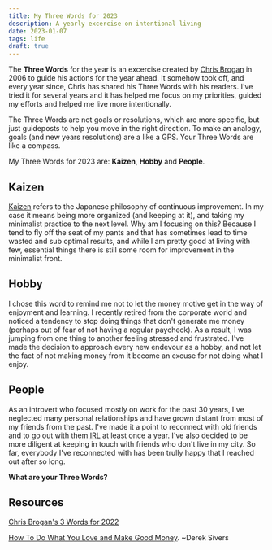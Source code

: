 ```yaml
---
title: My Three Words for 2023 
description: A yearly excercise on intentional living
date: 2023-01-07
tags: life
draft: true
---
```


The **Three Words** for the year is an excercise created by [Chris Brogan](https://chrisbrogan.com://chrisbrogan.com/stories/community/3Words2022/) in 2006 to guide his actions for the year ahead. 
It somehow took off, and every year since, Chris has shared his Three Words with his readers. 
I've tried it for several years and it has helped me focus on my priorities, guided my efforts and helped me live more intentionally. 

The Three Words are not goals or resolutions, which are more specific, but just guideposts to help you move in the right direction. 
To make an analogy, goals (and new years resolutions) are a like a GPS. Your Three Words are like a compass.

My Three Words for 2023 are: **Kaizen**, **Hobby** and **People**.

## Kaizen

[Kaizen](https://www.investopedia.com/terms/k/kaizen.asp) refers to the Japanese philosophy of continuous improvement. 
In my case it means being more organized (and keeping at it), and taking my minimalist practice to the next level. Why am I focusing on this? Because I tend to fly off the seat of my pants and that has sometimes lead to time wasted and sub optimal results, and while I am pretty good at living with few, essential things there is still some room for improvement in the minimalist front.

## Hobby

I chose this word to remind me not to let the money motive get in the way of enjoyment and learning. 
I recently retired from the corporate world and noticed a tendency to stop doing things that don't generate me money (perhaps out of fear of not having a regular paycheck). 
As a result, I was jumping from one thing to another feeling stressed and frustrated. 
I've made the decision to approach every new endevour as a hobby, and not let the fact of not making money from it become an excuse for not doing what I enjoy. 

## People

As an introvert who focused mostly on work for the past 30 years, I've neglected many personal relationships and have grown distant from most of my friends from the past. 
I've made it a point to reconnect with old friends and to go out with them <abbr title="In Real Life">IRL</abbr> at least once a year.
I've also decided to be more diligent at keeping in touch with friends who don't live in my city. 
So far, everybody I've reconnected with has been trully happy that I reached out after so long.

**What are your Three Words?**

## Resources

[Chris Brogan's 3 Words for 2022](https://chrisbrogan.com/stories/community/3words2022/)

[How To Do What You Love and Make Good Money](https://sive.rs/balance). ~Derek Sivers
